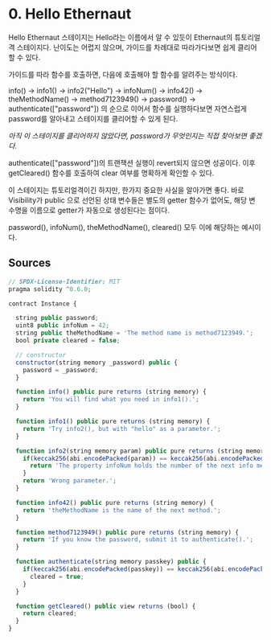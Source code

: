 # 0. Hello Ethernaut

Hello Ethernaut 스테이지는 Hello라는 이름에서 알 수 있듯이 Ethernaut의 튜토리얼격 스테이지다.
난이도는 어렵지 않으며, 가이드를 차례대로 따라가다보면 쉽게 클리어 할 수 있다.

가이드를 따라 함수를 호출하면, 다음에 호출해야 할 함수를 알려주는 방식이다.

info() -> info1() -> info2("Hello") -> infoNum() -> info42() -> theMethodName() -> method7123949() -> password() -> authenticate(["password"])
의 순으로 이어서 함수를 실행하다보면 자연스럽게 password를 알아내고 스테이지를 클리어할 수 있게 된다.

*아직 이 스테이지를 클리어하지 않았다면, password가 무엇인지는 직접 찾아보면 좋겠다.*

authenticate(["password"])의 트랜잭션 실행이 revert되지 않으면 성공이다.
이후 getCleared() 함수를 호출하여 clear 여부를 명확하게 확인할 수 있다.

이 스테이지는 튜토리얼격이긴 하지만, 한가지 중요한 사실을 알아가면 좋다.
바로 Visibility가 public 으로 선언된 상태 변수들은 별도의 getter 함수가 없어도, 해당 변수명을 이름으로 getter가 자동으로 생성된다는 점이다.

password(), infoNum(), theMethodName(), cleared() 모두 이에 해당하는 예시이다.


## Sources
```javascript
// SPDX-License-Identifier: MIT
pragma solidity ^0.6.0;

contract Instance {

  string public password;
  uint8 public infoNum = 42;
  string public theMethodName = 'The method name is method7123949.';
  bool private cleared = false;

  // constructor
  constructor(string memory _password) public {
    password = _password;
  }

  function info() public pure returns (string memory) {
    return 'You will find what you need in info1().';
  }

  function info1() public pure returns (string memory) {
    return 'Try info2(), but with "hello" as a parameter.';
  }

  function info2(string memory param) public pure returns (string memory) {
    if(keccak256(abi.encodePacked(param)) == keccak256(abi.encodePacked('hello'))) {
      return 'The property infoNum holds the number of the next info method to call.';
    }
    return 'Wrong parameter.';
  }

  function info42() public pure returns (string memory) {
    return 'theMethodName is the name of the next method.';
  }

  function method7123949() public pure returns (string memory) {
    return 'If you know the password, submit it to authenticate().';
  }

  function authenticate(string memory passkey) public {
    if(keccak256(abi.encodePacked(passkey)) == keccak256(abi.encodePacked(password))) {
      cleared = true;
    }
  }

  function getCleared() public view returns (bool) {
    return cleared;
  }
}
```

